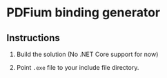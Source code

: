 # PDFium binding generator

## Instructions

1) Build the solution (No .NET Core support for now)

2) Point `.exe` file to your include file directory.